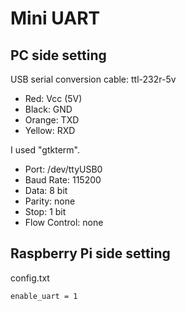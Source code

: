 # Mini UART

## PC side setting

USB serial conversion cable: ttl-232r-5v  
* Red: Vcc (5V)
* Black: GND
* Orange: TXD
* Yellow: RXD

I used "gtkterm".  
* Port: /dev/ttyUSB0
* Baud Rate: 115200
* Data: 8 bit
* Parity: none
* Stop: 1 bit
* Flow Control: none

## Raspberry Pi side setting

config.txt

```
enable_uart = 1
```
